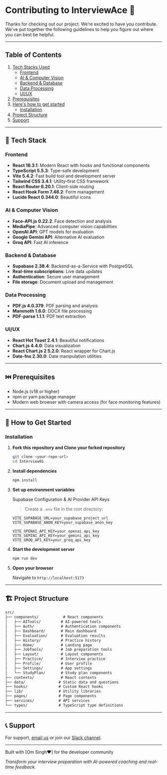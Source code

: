 # Contributing to InterviewAce 🚀

Thanks for checking out our project.  We’re excited to have you contribute.
We've put together the following guidelines to help you figure out where you can best be helpful.

---

## Table of Contents

1. [Tech Stacks Used](#-tech-stack)
    - [Frontend](#frontend)
    - [AI & Computer Vision](#ai--computer-vision)
    - [Backend & Database](#backend--database)
    - [Data Processing](#data-processing)
    - [UI/UX](#uiux)
2. [Prerequisites](#️-prerequisites)
3. [Here's how to get started](#-how-to-get-started)
    - [Installation](#installation)
4. [Project Structure](#️-project-structure)
5. [Support](#-support)

---

## 📌 Tech Stack

### Frontend

- **React 18.3.1**: Modern React with hooks and functional components
- **TypeScript 5.5.3**: Type-safe development
- **Vite 5.4.2**: Fast build tool and development server
- **Tailwind CSS 3.4.1**: Utility-first CSS framework
- **React Router 6.20.1**: Client-side routing
- **React Hook Form 7.48.2**: Form management
- **Lucide React 0.344.0**: Beautiful icons

### AI & Computer Vision

- **Face-API.js 0.22.2**: Face detection and analysis
- **MediaPipe**: Advanced computer vision capabilities
- **OpenAI API**: GPT models for evaluation
- **Google Gemini API**: Alternative AI evaluation
- **Groq API**: Fast AI inference

### Backend & Database

- **Supabase 2.38.4**: Backend-as-a-Service with PostgreSQL
- **Real-time subscriptions**: Live data updates
- **Authentication**: Secure user management
- **File storage**: Document upload and management

### Data Processing

- **PDF.js 4.0.379**: PDF parsing and analysis
- **Mammoth 1.6.0**: DOCX file processing
- **PDF-parse 1.1.1**: PDF text extraction

### UI/UX

- **React Hot Toast 2.4.1**: Beautiful notifications
- **Chart.js 4.4.0**: Data visualization
- **React Chart.js 2 5.2.0**: React wrapper for Chart.js
- **Date-fns 2.30.0**: Date manipulation utilities

---

## ⏮️ Prerequisites

- Node.js (v18 or higher)
- npm or yarn package manager
- Modern web browser with camera access (for face monitoring features)

---

## 🚀 How to Get Started

### Installation

1. **Fork this repository and Clone your forked repository**

   ```bash
   git clone <your-repo-url>
   cd Interview01
   ```

2. **Install dependencies**

   ```bash
   npm install
   ```

3. **Set up environment variables**

   Supabase Configuration & AI Provider API Keys
   >Create a `.env` file in the root directory:

    ```env
    VITE_SUPABASE_URL=your_supabase_project_url
    VITE_SUPABASE_ANON_KEY=your_supabase_anon_key

    VITE_OPENAI_API_KEY=your_openai_api_key
    VITE_GEMINI_API_KEY=your_gemini_api_key
    VITE_GROQ_API_KEY=your_groq_api_key
    ```

4. **Start the development server**

   ```bash
   npm run dev
   ```

5. **Open your browser**

    Navigate to `http://localhost:5173`

---

## 🏗️ Project Structure

```txt
src/
├── components/           # React components
│   ├── AITools/         # AI-powered tools
│   ├── Auth/            # Authentication components
│   ├── Dashboard/       # Main dashboard
│   ├── Evaluation/      # Evaluation results
│   ├── History/         # Practice history
│   ├── Home/            # Landing page
│   ├── JobTools/        # Job preparation tools
│   ├── Layout/          # Layout components
│   ├── Practice/        # Interview practice
│   ├── Profile/         # User profile
│   ├── Settings/        # App settings
│   └── StudyPlan/       # Study plan components
├── contexts/            # React contexts
├── data/               # Static data and questions
├── hooks/              # Custom React hooks
├── lib/                # Utility libraries
├── pages/              # Page components
├── services/           # API services
└── types/              # TypeScript type definitions
```

---

## 📞 Support

For support, [email us](mailto:support@interviewace.com) or join our [Slack channel](https://your-slack-channel-link).

---

Built with [Om Singh❤️] for the developer community

*Transform your interview preparation with AI-powered coaching and real-time feedback.*
